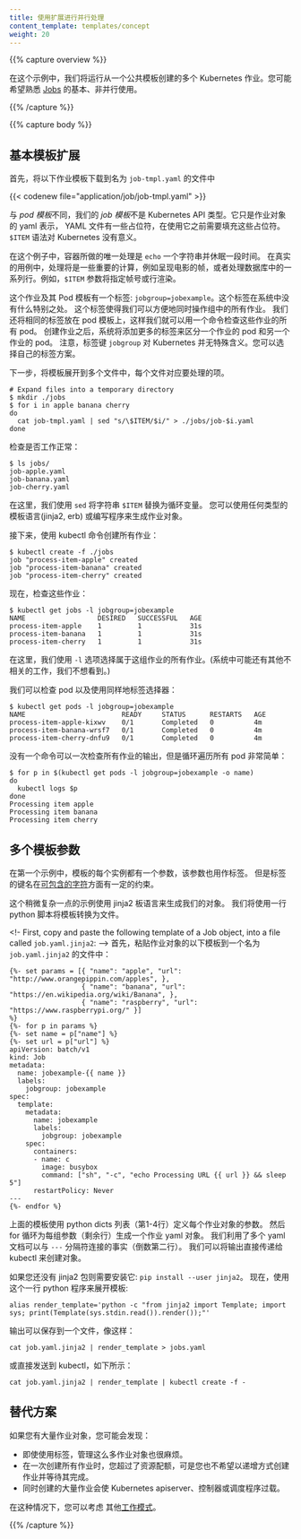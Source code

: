 ```yaml
---
title: 使用扩展进行并行处理
content_template: templates/concept
weight: 20
---
```


<!--
---
title: Parallel Processing using Expansions
content_template: templates/concept
weight: 20
---
-->

{{% capture overview %}}

<!--
In this example, we will run multiple Kubernetes Jobs created from
a common template.  You may want to be familiar with the basic,
non-parallel, use of [Jobs](/docs/concepts/workloads/controllers/jobs-run-to-completion/) first.
-->
在这个示例中，我们将运行从一个公共模板创建的多个 Kubernetes 作业。您可能希望熟悉
[Jobs](/docs/concepts/workloads/controllers/jobs-run-to-completion/) 的基本、非并行使用。

{{% /capture %}}


{{% capture body %}}

<!--
## Basic Template Expansion
-->

## 基本模板扩展

<!--
First, download the following template of a job to a file called `job-tmpl.yaml`
-->
首先，将以下作业模板下载到名为 `job-tmpl.yaml` 的文件中

{{< codenew file="application/job/job-tmpl.yaml" >}}

<!--
Unlike a *pod template*, our *job template* is not a Kubernetes API type.  It is just
a yaml representation of a Job object that has some placeholders that need to be filled
in before it can be used.  The `$ITEM` syntax is not meaningful to Kubernetes.
-->
与 *pod 模板*不同，我们的 *job 模板*不是 Kubernetes API 类型。它只是作业对象的 yaml 表示，
YAML 文件有一些占位符，在使用它之前需要填充这些占位符。`$ITEM` 语法对 Kubernetes 没有意义。

<!--
In this example, the only processing the container does is to `echo` a string and sleep for a bit.
In a real use case, the processing would be some substantial computation, such as rendering a frame
of a movie, or processing a range of rows in a database.  The `$ITEM` parameter would specify for
example, the frame number or the row range.
-->
在这个例子中，容器所做的唯一处理是 `echo` 一个字符串并休眠一段时间。
在真实的用例中，处理将是一些重要的计算，例如呈现电影的帧，或者处理数据库中的一系列行。例如，`$ITEM` 参数将指定帧号或行渲染。

<!--
This Job and its Pod template have a label: `jobgroup=jobexample`.  There is nothing special
to the system about this label.  
This label makes it convenient to operate on all the jobs in this group at once.
We also put the same label on the pod template so that we can check on all Pods of these Jobs
with a single command.
After the job is created, the system will add more labels that distinguish one Job's pods
from another Job's pods.
Note that the label key `jobgroup` is not special to Kubernetes. You can pick your own label scheme.
-->
这个作业及其 Pod 模板有一个标签: `jobgroup=jobexample`。这个标签在系统中没有什么特别之处。
这个标签使得我们可以方便地同时操作组中的所有作业。
我们还将相同的标签放在 pod 模板上，这样我们就可以用一个命令检查这些作业的所有 pod。
创建作业之后，系统将添加更多的标签来区分一个作业的 pod 和另一个作业的 pod。
注意，标签键 `jobgroup` 对 Kubernetes 并无特殊含义。您可以选择自己的标签方案。

<!--
Next, expand the template into multiple files, one for each item to be processed.
-->
下一步，将模板展开到多个文件中，每个文件对应要处理的项。

```shell
# Expand files into a temporary directory
$ mkdir ./jobs
$ for i in apple banana cherry
do
  cat job-tmpl.yaml | sed "s/\$ITEM/$i/" > ./jobs/job-$i.yaml
done
```

<!--
Check if it worked:
-->
检查是否工作正常：

```shell
$ ls jobs/
job-apple.yaml
job-banana.yaml
job-cherry.yaml
```

<!--
Here, we used `sed` to replace the string `$ITEM` with the loop variable.
You could use any type of template language (jinja2, erb) or write a program
to generate the Job objects.
-->
在这里，我们使用 `sed` 将字符串 `$ITEM` 替换为循环变量。
您可以使用任何类型的模板语言(jinja2, erb) 或编写程序来生成作业对象。

<!--
Next, create all the jobs with one kubectl command:
-->
接下来，使用 kubectl 命令创建所有作业：

```shell
$ kubectl create -f ./jobs
job "process-item-apple" created
job "process-item-banana" created
job "process-item-cherry" created
```

<!--
Now, check on the jobs:
-->
现在，检查这些作业：

```shell
$ kubectl get jobs -l jobgroup=jobexample
NAME                  DESIRED   SUCCESSFUL   AGE
process-item-apple    1         1            31s
process-item-banana   1         1            31s
process-item-cherry   1         1            31s
```

<!--
Here we use the `-l` option to select all jobs that are part of this
group of jobs.  (There might be other unrelated jobs in the system that we
do not care to see.)
-->
在这里，我们使用 `-l` 选项选择属于这组作业的所有作业。(系统中可能还有其他不相关的工作，我们不想看到。)

<!--
We can check on the pods as well using the same label selector:
-->
我们可以检查 pod 以及使用同样地标签选择器：

```shell
$ kubectl get pods -l jobgroup=jobexample
NAME                        READY     STATUS      RESTARTS   AGE
process-item-apple-kixwv    0/1       Completed   0          4m
process-item-banana-wrsf7   0/1       Completed   0          4m
process-item-cherry-dnfu9   0/1       Completed   0          4m
```

<!--
There is not a single command to check on the output of all jobs at once,
but looping over all the pods is pretty easy:
-->
没有一个命令可以一次检查所有作业的输出，但是循环遍历所有 pod 非常简单：

```shell
$ for p in $(kubectl get pods -l jobgroup=jobexample -o name)
do
  kubectl logs $p
done
Processing item apple
Processing item banana
Processing item cherry
```

<!--
## Multiple Template Parameters
-->

## 多个模板参数

<!--
In the first example, each instance of the template had one parameter, and that parameter was also
used as a label.  However label keys are limited in [what characters they can
contain](/docs/concepts/overview/working-with-objects/labels/#syntax-and-character-set).
-->
在第一个示例中，模板的每个实例都有一个参数，该参数也用作标签。
但是标签的键名在[可包含的字符](/docs/concepts/overview/working-with-objects/labels/#syntax-and-character-set)方面有一定的约束。

<!--
This slightly more complex example uses the jinja2 template language to generate our objects.
We will use a one-line python script to convert the template to a file.
-->
这个稍微复杂一点的示例使用 jinja2 板语言来生成我们的对象。
我们将使用一行 python 脚本将模板转换为文件。

<!-
First, copy and paste the following template of a Job object, into a file called `job.yaml.jinja2`:
-->
首先，粘贴作业对象的以下模板到一个名为 `job.yaml.jinja2` 的文件中：

```liquid
{%- set params = [{ "name": "apple", "url": "http://www.orangepippin.com/apples", },
                  { "name": "banana", "url": "https://en.wikipedia.org/wiki/Banana", },
                  { "name": "raspberry", "url": "https://www.raspberrypi.org/" }]
%}
{%- for p in params %}
{%- set name = p["name"] %}
{%- set url = p["url"] %}
apiVersion: batch/v1
kind: Job
metadata:
  name: jobexample-{{ name }}
  labels:
    jobgroup: jobexample
spec:
  template:
    metadata:
      name: jobexample
      labels:
        jobgroup: jobexample
    spec:
      containers:
      - name: c
        image: busybox
        command: ["sh", "-c", "echo Processing URL {{ url }} && sleep 5"]
      restartPolicy: Never
---
{%- endfor %}

```

<!--
The above template defines parameters for each job object using a list of
python dicts (lines 1-4).  Then a for loop emits one job yaml object
for each set of parameters (remaining lines).
We take advantage of the fact that multiple yaml documents can be concatenated
with the `---` separator (second to last line).
.)  We can pipe the output directly to kubectl to
create the objects.
-->
上面的模板使用 python dicts 列表（第1-4行）定义每个作业对象的参数。
然后 for 循环为每组参数（剩余行）生成一个作业 yaml 对象。
我们利用了多个 yaml 文档可以与 `---` 分隔符连接的事实（倒数第二行）。
我们可以将输出直接传递给 kubectl 来创建对象。

<!--
You will need the jinja2 package if you do not already have it: `pip install --user jinja2`.
Now, use this one-line python program to expand the template:
-->
如果您还没有 jinja2 包则需要安装它: `pip install --user jinja2`。
现在，使用这个一行 python 程序来展开模板:

```shell
alias render_template='python -c "from jinja2 import Template; import sys; print(Template(sys.stdin.read()).render());"'
```


<!--
The output can be saved to a file, like this:
-->
输出可以保存到一个文件，像这样：

```shell
cat job.yaml.jinja2 | render_template > jobs.yaml
```

<!--
Or sent directly to kubectl, like this:
-->
或直接发送到 kubectl，如下所示：

```shell
cat job.yaml.jinja2 | render_template | kubectl create -f -
```

<!--
## Alternatives
-->
## 替代方案

<!--
If you have a large number of job objects, you may find that:
-->
如果您有大量作业对象，您可能会发现：

<!--
- Even using labels, managing so many Job objects is cumbersome.
- You exceed resource quota when creating all the Jobs at once,
  and do not want to wait to create them incrementally.
- Very large numbers of jobs created at once overload the
  Kubernetes apiserver, controller, or scheduler.
-->

- 即使使用标签，管理这么多作业对象也很麻烦。
- 在一次创建所有作业时，您超过了资源配额，可是您也不希望以递增方式创建作业并等待其完成。
- 同时创建的大量作业会使 Kubernetes apiserver、控制器或调度程序过载。
  

<!--
In this case, you can consider one of the
other [job patterns](/docs/concepts/jobs/run-to-completion-finite-workloads/#job-patterns).
-->
在这种情况下，您可以考虑
其他[工作模式](/docs/concepts/jobs/run-to-completion-finite-workloads/#job-patterns)。

{{% /capture %}}
